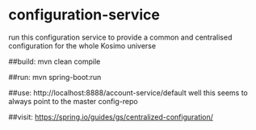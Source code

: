 # configuration-service
run this configuration service to provide a common and
centralised configuration for the whole Kosimo universe

##build:
mvn clean compile

##run:
mvn spring-boot:run

##use:
http://localhost:8888/account-service/default
well this seems to always point to the master config-repo

##visit:
https://spring.io/guides/gs/centralized-configuration/